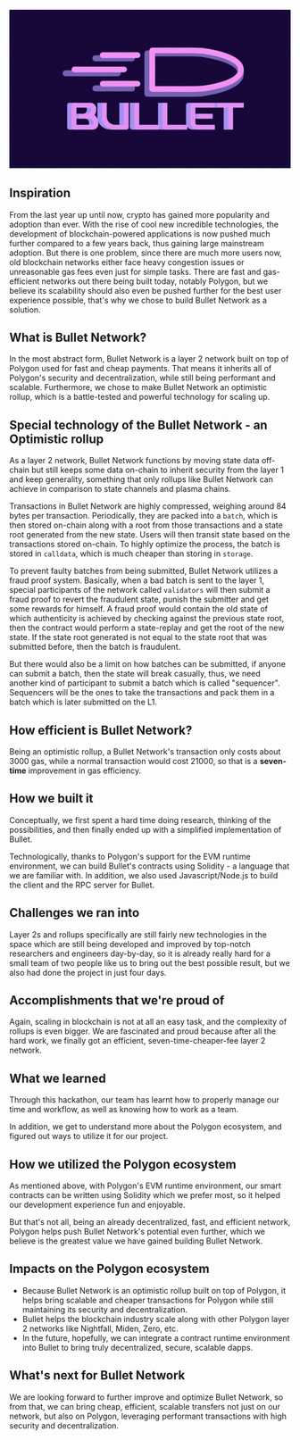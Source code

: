 <div align="center">
	<br/>
	<img src="./assets/logo.png"/>
	<br/>
</div>

## Inspiration

From the last year up until now, crypto has gained more popularity and adoption than ever. With the rise of cool new incredible technologies, the development of blockchain-powered applications is now pushed much further compared to a few years back, thus gaining large mainstream adoption. But there is one problem, since there are much more users now, old blockchain networks either face heavy congestion issues or unreasonable gas fees even just for simple tasks. There are fast and gas-efficient networks out there being built today, notably Polygon, but we believe its scalability should also even be pushed further for the best user experience possible, that's why we chose to build Bullet Network as a solution.


## What is Bullet Network?

In the most abstract form, Bullet Network is a layer 2 network built on top of Polygon used for fast and cheap payments. That means it inherits all of Polygon's security and decentralization, while still being performant and scalable. Furthermore, we chose to make Bullet Network an optimistic rollup, which is a battle-tested and powerful technology for scaling up.


## Special technology of the Bullet Network - an Optimistic rollup

As a layer 2 network, Bullet Network functions by moving state data off-chain but still keeps some data on-chain to inherit security from the layer 1 and keep generality, something that only rollups like Bullet Network can achieve in comparison to state channels and plasma chains.

Transactions in Bullet Network are highly compressed, weighing around 84 bytes per transaction. Periodically, they are packed into a `batch`, which is then stored on-chain along with a root from those transactions and a state root generated from the new state. Users will then transit state based on the transactions stored on-chain. To highly optimize the process, the batch is stored in `calldata`, which is much cheaper than storing in `storage`.

To prevent faulty batches from being submitted, Bullet Network utilizes a fraud proof system. Basically, when a bad batch is sent to the layer 1, special participants of the network called `validators` will then submit a fraud proof to revert the fraudulent state, punish the submitter and get some rewards for himself. A fraud proof would contain the old state of which authenticity is achieved by checking against the previous state root, then the contract would perform a state-replay and get the root of the new state. If the state root generated is not equal to the state root that was submitted before, then the batch is fraudulent.

But there would also be a limit on how batches can be submitted, if anyone can submit a batch, then the state will break casually, thus, we need another kind of participant to submit a batch which is called "sequencer". Sequencers will be the ones to take the transactions and pack them in a batch which is later submitted on the L1.


## How efficient is Bullet Network?

Being an optimistic rollup, a Bullet Network's transaction only costs about 3000 gas, while a normal transaction would cost 21000, so that is a **seven-time** improvement in gas efficiency.


## How we built it

Conceptually, we first spent a hard time doing research, thinking of the possibilities, and then finally ended up with a simplified implementation of Bullet.

Technologically, thanks to Polygon's support for the EVM runtime environment, we can build Bullet's contracts using Solidity - a language that we are familiar with. In addition, we also used Javascript/Node.js to build the client and the RPC server for Bullet.


## Challenges we ran into

Layer 2s and rollups specifically are still fairly new technologies in the space which are still being developed and improved by top-notch researchers and engineers day-by-day, so it is already really hard for a small team of two people like us to bring out the best possible result, but we also had done the project in just four days.


## Accomplishments that we're proud of

Again, scaling in blockchain is not at all an easy task, and the complexity of rollups is even bigger. We are fascinated and proud because after all the hard work, we finally got an efficient, seven-time-cheaper-fee layer 2 network.


## What we learned

Through this hackathon, our team has learnt how to properly manage our time and workflow, as well as knowing how to work as a team.

In addition, we get to understand more about the Polygon ecosystem, and figured out ways to utilize it for our project.


## How we utilized the Polygon ecosystem

As mentioned above, with Polygon's EVM runtime environment, our smart contracts can be written using Solidity which we prefer most, so it helped our development experience fun and enjoyable.

But that's not all, being an already decentralized, fast, and efficient network, Polygon helps push Bullet Network's potential even further, which we believe is the greatest value we have gained building Bullet Network.


## Impacts on the Polygon ecosystem

* Because Bullet Network is an optimistic rollup built on top of Polygon, it helps bring scalable and cheaper transactions for Polygon while still maintaining its security and decentralization.
* Bullet helps the blockchain industry scale along with other Polygon layer 2 networks like Nightfall, Miden, Zero, etc.
* In the future, hopefully, we can integrate a contract runtime environment into Bullet to bring truly decentralized, secure, scalable dapps.


## What's next for Bullet Network

We are looking forward to further improve and optimize Bullet Network, so from that, we can bring cheap, efficient, scalable transfers not just on our network, but also on Polygon, leveraging performant transactions with high security and decentralization.
